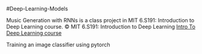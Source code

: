 #Deep-Learning-Models

Music Generation with RNNs is a class project in MIT 6.S191: Introduction to Deep Learning course.
© MIT 6.S191: Introduction to Deep Learning [Intro To Deep Learning course](http://introtodeeplearning.com)

Training an image classifier using pytorch 
